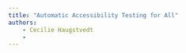 ```yaml
---
title: "Automatic Accessibility Testing for All"
authors:
    - Cecilie Haugstvedt
    -                            
---
```

